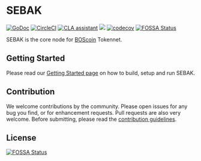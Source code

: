 # SEBAK

[![GoDoc](https://godoc.org/github.com/golang/gddo?status.svg)](http://godoc.org/boscoin.io/sebak/lib) [![CircleCI](https://circleci.com/gh/bosnet/sebak.svg?style=svg&circle-token=fd8cbd27a7594539b58dd3c46363a2c693f25edb)](https://circleci.com/gh/bosnet/sebak)
[![CLA assistant](https://cla-assistant.io/readme/badge/bosnet/sebak)](https://cla-assistant.io/bosnet/sebak)
[![](https://tokei.rs/b1/github/bosnet/sebak?category=lines)](https://github.com/bosnet/sebak)
[![codecov](https://codecov.io/gh/bosnet/sebak/branch/master/graph/badge.svg)](https://codecov.io/gh/bosnet/sebak)
[![FOSSA Status](https://app.fossa.io/api/projects/git%2Bgithub.com%2Fbosnet%2Fsebak.svg?type=shield)](https://app.fossa.io/projects/git%2Bgithub.com%2Fbosnet%2Fsebak?ref=badge_shield)

SEBAK is the core node for [BOScoin](https://boscoin.io) Tokennet.

## Getting Started

Please read our [Getting Started page](https://github.com/bosnet/sebak/wiki) on how to build, setup and run SEBAK.

## Contribution

We welcome contributions by the community. Please open issues for any bug you find, or for enhancement requests. Pull requests are also very welcome. Before submitting, please read the [contribution guidelines](CONTRIBUTING.md).

## License
[![FOSSA Status](https://app.fossa.io/api/projects/git%2Bgithub.com%2Fbosnet%2Fsebak.svg?type=large)](https://app.fossa.io/projects/git%2Bgithub.com%2Fbosnet%2Fsebak?ref=badge_large)
